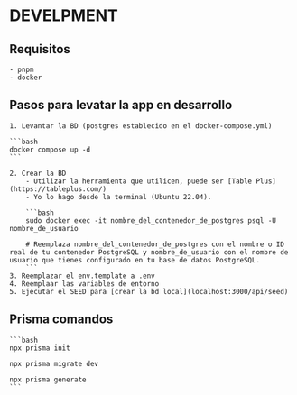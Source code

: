 # DEVELPMENT

## Requisitos

    - pnpm
    - docker

## Pasos para levatar la app en desarrollo

    1. Levantar la BD (postgres establecido en el docker-compose.yml)

    ```bash
    docker compose up -d
    ```

    2. Crear la BD
        - Utilizar la herramienta que utilicen, puede ser [Table Plus](https://tableplus.com/)
        - Yo lo hago desde la terminal (Ubuntu 22.04). 

        ```bash
        sudo docker exec -it nombre_del_contenedor_de_postgres psql -U nombre_de_usuario
        
        # Reemplaza nombre_del_contenedor_de_postgres con el nombre o ID real de tu contenedor PostgreSQL y nombre_de_usuario con el nombre de usuario que tienes configurado en tu base de datos PostgreSQL.
        ```
    3. Reemplazar el env.template a .env
    4. Reemplaar las variables de entorno
    5. Ejecutar el SEED para [crear la bd local](localhost:3000/api/seed)

## Prisma comandos

    ```bash
    npx prisma init

    npx prisma migrate dev

    npx prisma generate
    ```
